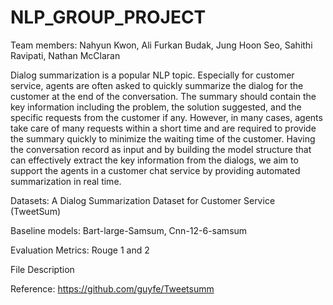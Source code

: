 # NLP_GROUP_PROJECT

Team members: Nahyun Kwon, Ali Furkan Budak, Jung Hoon Seo, Sahithi Ravipati, Nathan McClaran

Dialog summarization is a popular NLP topic. Especially for customer service, agents are often asked to quickly summarize the dialog for the customer at the end of the conversation. The summary should contain the key information including the problem, the solution suggested, and the specific requests from the customer if any. However, in many cases, agents take care of many requests within a short time and are required to provide the summary quickly to minimize the waiting time of the customer. Having the conversation record as input and by building the model structure that can effectively extract the key information from the dialogs, we aim to support the agents in a customer chat service by providing automated summarization in real time.

Datasets: A Dialog Summarization Dataset for Customer Service (TweetSum)

Baseline models: Bart-large-Samsum, Cnn-12-6-samsum

Evaluation Metrics: Rouge 1 and 2

File Description



Reference: https://github.com/guyfe/Tweetsumm
